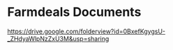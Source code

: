 Farmdeals Documents
=========

https://drive.google.com/folderview?id=0BxefKgygsU-_ZHdyaWlpNzZxU3M&usp=sharing

